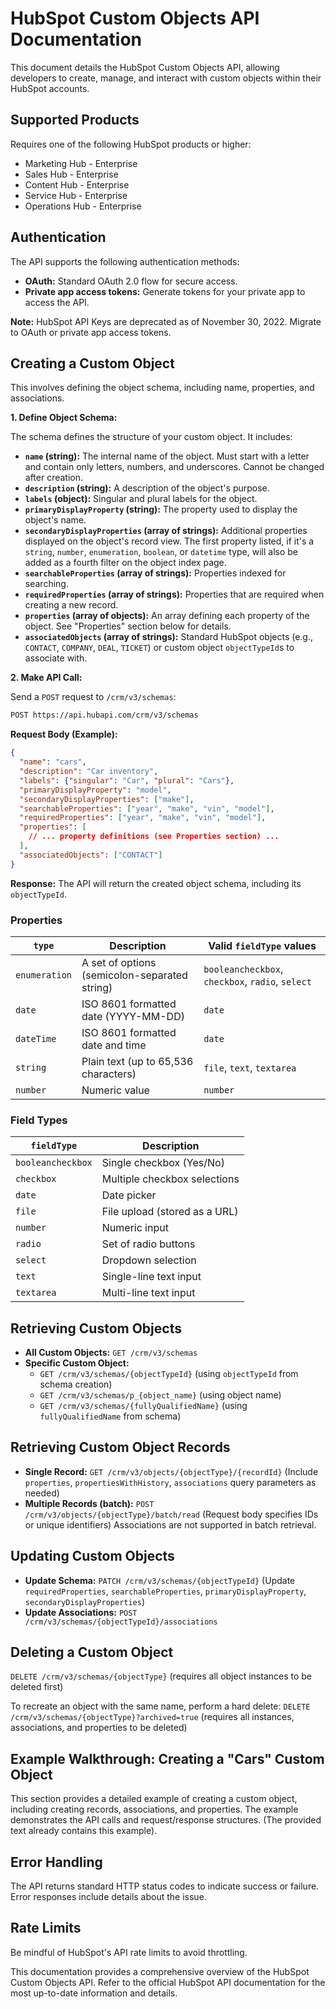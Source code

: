 # HubSpot Custom Objects API Documentation

This document details the HubSpot Custom Objects API, allowing developers to create, manage, and interact with custom objects within their HubSpot accounts.

## Supported Products

Requires one of the following HubSpot products or higher:

* Marketing Hub - Enterprise
* Sales Hub - Enterprise
* Content Hub - Enterprise
* Service Hub - Enterprise
* Operations Hub - Enterprise


## Authentication

The API supports the following authentication methods:

* **OAuth:**  Standard OAuth 2.0 flow for secure access.
* **Private app access tokens:**  Generate tokens for your private app to access the API.

**Note:**  HubSpot API Keys are deprecated as of November 30, 2022.  Migrate to OAuth or private app access tokens.


##  Creating a Custom Object

This involves defining the object schema, including name, properties, and associations.

**1. Define Object Schema:**

   The schema defines the structure of your custom object.  It includes:

   * **`name` (string):**  The internal name of the object.  Must start with a letter and contain only letters, numbers, and underscores.  Cannot be changed after creation.
   * **`description` (string):**  A description of the object's purpose.
   * **`labels` (object):**  Singular and plural labels for the object.
   * **`primaryDisplayProperty` (string):** The property used to display the object's name.
   * **`secondaryDisplayProperties` (array of strings):** Additional properties displayed on the object's record view.  The first property listed, if it's a `string`, `number`, `enumeration`, `boolean`, or `datetime` type, will also be added as a fourth filter on the object index page.
   * **`searchableProperties` (array of strings):** Properties indexed for searching.
   * **`requiredProperties` (array of strings):**  Properties that are required when creating a new record.
   * **`properties` (array of objects):**  An array defining each property of the object.  See "Properties" section below for details.
   * **`associatedObjects` (array of strings):**  Standard HubSpot objects (e.g., `CONTACT`, `COMPANY`, `DEAL`, `TICKET`) or custom object `objectTypeId`s to associate with.

**2. Make API Call:**

   Send a `POST` request to `/crm/v3/schemas`:

   ```bash
   POST https://api.hubapi.com/crm/v3/schemas
   ```

   **Request Body (Example):**

   ```json
   {
     "name": "cars",
     "description": "Car inventory",
     "labels": {"singular": "Car", "plural": "Cars"},
     "primaryDisplayProperty": "model",
     "secondaryDisplayProperties": ["make"],
     "searchableProperties": ["year", "make", "vin", "model"],
     "requiredProperties": ["year", "make", "vin", "model"],
     "properties": [
       // ... property definitions (see Properties section) ...
     ],
     "associatedObjects": ["CONTACT"]
   }
   ```

   **Response:**  The API will return the created object schema, including its `objectTypeId`.

### Properties

| `type`       | Description                                      | Valid `fieldType` values              |
|---------------|--------------------------------------------------|---------------------------------------|
| `enumeration` | A set of options (semicolon-separated string)   | `booleancheckbox`, `checkbox`, `radio`, `select` |
| `date`        | ISO 8601 formatted date (YYYY-MM-DD)           | `date`                                 |
| `dateTime`    | ISO 8601 formatted date and time                | `date`                                 |
| `string`      | Plain text (up to 65,536 characters)          | `file`, `text`, `textarea`            |
| `number`      | Numeric value                                    | `number`                                |

### Field Types

| `fieldType`       | Description                                                                     |
|--------------------|---------------------------------------------------------------------------------|
| `booleancheckbox` | Single checkbox (Yes/No)                                                        |
| `checkbox`         | Multiple checkbox selections                                                     |
| `date`             | Date picker                                                                     |
| `file`             | File upload (stored as a URL)                                                  |
| `number`           | Numeric input                                                                    |
| `radio`            | Set of radio buttons                                                            |
| `select`           | Dropdown selection                                                               |
| `text`             | Single-line text input                                                          |
| `textarea`         | Multi-line text input                                                           |


## Retrieving Custom Objects

* **All Custom Objects:** `GET /crm/v3/schemas`
* **Specific Custom Object:**
    * `GET /crm/v3/schemas/{objectTypeId}` (using `objectTypeId` from schema creation)
    * `GET /crm/v3/schemas/p_{object_name}` (using object name)
    * `GET /crm/v3/schemas/{fullyQualifiedName}` (using `fullyQualifiedName` from schema)


## Retrieving Custom Object Records

* **Single Record:** `GET /crm/v3/objects/{objectType}/{recordId}`  (Include `properties`, `propertiesWithHistory`, `associations` query parameters as needed)
* **Multiple Records (batch):** `POST /crm/v3/objects/{objectType}/batch/read` (Request body specifies IDs or unique identifiers)  Associations are not supported in batch retrieval.

## Updating Custom Objects

* **Update Schema:** `PATCH /crm/v3/schemas/{objectTypeId}` (Update `requiredProperties`, `searchableProperties`, `primaryDisplayProperty`, `secondaryDisplayProperties`)
* **Update Associations:** `POST /crm/v3/schemas/{objectTypeId}/associations`


## Deleting a Custom Object

`DELETE /crm/v3/schemas/{objectType}` (requires all object instances to be deleted first)

To recreate an object with the same name, perform a hard delete:
`DELETE /crm/v3/schemas/{objectType}?archived=true` (requires all instances, associations, and properties to be deleted)


## Example Walkthrough: Creating a "Cars" Custom Object

This section provides a detailed example of creating a custom object, including creating records, associations, and properties.  The example demonstrates the API calls and request/response structures. (The provided text already contains this example).


##  Error Handling

The API returns standard HTTP status codes to indicate success or failure.  Error responses include details about the issue.


## Rate Limits

Be mindful of HubSpot's API rate limits to avoid throttling.


This documentation provides a comprehensive overview of the HubSpot Custom Objects API.  Refer to the official HubSpot API documentation for the most up-to-date information and details.
